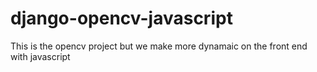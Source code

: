# django-opencv-javascript
This is the opencv project but we make more dynamaic on the front end with javascript
